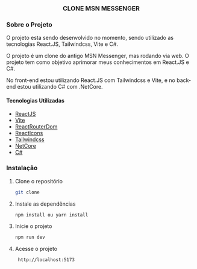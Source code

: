 <h3 align="center">CLONE MSN MESSENGER</h3>

### Sobre o Projeto

O projeto esta sendo desenvolvido no momento, sendo utilizado as tecnologias React.JS, Tailwindcss, Vite e C#.

O projeto é um clone do antigo MSN Messenger, mas rodando via web. O projeto tem como objetivo aprimorar meus conhecimentos em React.JS e C#.

No front-end estou utilizando React.JS com Tailwindcss e Vite, e no back-end estou utilizando C# com .NetCore.

#### Tecnologias Utilizadas

* [ReactJS](https://react.dev/)
* [Vite](https://vite.dev/)
* [ReactRouterDom](https://www.npmjs.com/package/react-router-dom)
* [ReactIcons](https://react-icons.github.io/react-icons/)
* [Tailwindcss](https://tailwindcss.com/)
* [NetCore](https://dotnet.microsoft.com/pt-br/download/dotnet/8.0)
* [C#](https://dotnet.microsoft.com/pt-br/languages/csharp)


### Instalação

1. Clone o repositório
   ```sh
   git clone
   ```
2. Instale as dependências
   ```sh
   npm install ou yarn install
   ```
3. Inicie o projeto
   ```sh
   npm run dev
   ```
4. Acesse o projeto
   ```sh
    http://localhost:5173
    ```




